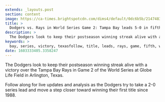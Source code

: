 ```yaml
--- 
extends: _layouts.post 
section: content 
image: https://ca-times.brightspotcdn.com/dims4/default/0dc6b5b/2147483647/strip/true/crop/4665x2449+0+400/resize/1200x630!/quality/90/?url=https%3A%2F%2Fcalifornia-times-brightspot.s3.amazonaws.com%2F1f%2Fdc%2F23011f2e401ab50e5a122411897b%2Fla-photos-1staff-636114-sp-1021-dodgers-rays-series5-wjs.jpg 
title: > 
  Dodgers vs. Rays in World Series Game 2: Tampa Bay leads 5-0 in fifth 
description: > 
  The Dodgers look to keep their postseason winning streak alive with a victory over the Tampa Bay Rays in Game 2 of the World Series at Globe Life Field in Arlington, Texas.Follow along for live updates and analysis as the Dodgers try to take a 2-0 series lead and move a step closer toward winning their first title since 1988. 
keywords: > 
  bay, series, victory, texasfollow, title, leads, rays, game, fifth, winning, vs, dodgers, try, updates, world, tampa 
date: 1603333405.3358247 
--- 
```

<div><p>The Dodgers look to keep their postseason winning streak alive with a victory over the Tampa Bay Rays in Game 2 of the World Series at Globe Life Field in Arlington, Texas.</p><p>Follow along for live updates and analysis as the Dodgers try to take a 2-0 series lead and move a step closer toward winning their first title since 1988.</p></div>